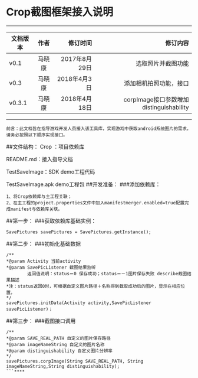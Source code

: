 # Crop截图框架接入说明
***
| 文档版本     | 作者          | 修订时间 | 修订内容 |
| ----------- |:-------------:| -----:|--------:|
|  v0.1   | 马晓康 | 2017年8月29日 | 选取照片并截图功能|    
|  v0.3   | 马晓康 | 2018年4月3日 | 添加相机拍照功能，接口
|  v0.3.1   | 马晓康 | 2018年4月18日 | corpImage接口参数增加distinguishability|
***
```
前言：此文档旨在指导游戏开发人员接入该工具库，实现游戏中获取android系统图片的需求，请务必按照以下顺序实现接口。
```
##文件结构：
Crop ：项目依赖库

README.md：接入指导文档

TestSaveImage：SDK demo工程代码

TestSaveImage.apk demo工程包
##开发准备：
###添加依赖库：
```
1、将Crop依赖库与主工程关联；
2、在主工程的project.properties文件中加入manifestmerger.enabled=true配置完成manifest与依赖库关联。
```

##第一步：
###获取依赖库基础实例：
```
SavePictures savePictures = SavePictures.getInstance();
```
##第二步：
###初始化基础数据

```
/**
*@param Activity 当前activity
*@param SavePicListener 截图结果监听 
        返回值说明：status＝0 保存成功；status＝－1图片保存失败	describe截图结果描述
*注：status返回0时，可根据自定义图片路径＋名称得到截取成功后的图片，显示在相应位置。
*/
savePictures.initData(Activity activity,SavePicListener savePicListener)；
```
##第三步：
###截图接口调用
```
/**
*@param SAVE_REAL_PATH 自定义的图片保存路径
*@param imageNameString 自定义的图片名称
*@param distinguishability 自定义图片分辨率
*/
savePictures.corpImage(String SAVE_REAL_PATH, String imageNameString,String distinguishability);
```****